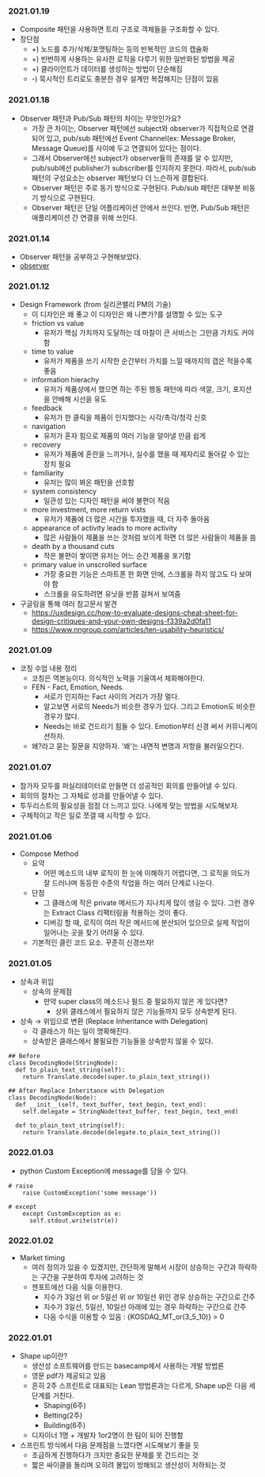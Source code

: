 
### 2021.01.19
- Composite 패턴을 사용하면 트리 구조로 객체들을 구조화할 수 있다.
- 장단점
  - +) 노드를 추가/삭제/포맷팅하는 등의 반복적인 코드의 캡슐화
  - +) 빈번하게 사용하는 유사한 로직을 다루기 위한 일반화된 방법을 제공
  - +) 클라이언트가 데이터를 생성하는 방법이 단순해짐
  - -) 묵시적인 트리로도 충분한 경우 설계만 복잡해지는 단점이 있음
### 2021.01.18
- Observer 패턴과 Pub/Sub 패턴의 차이는 무엇인가요?
  - 가장 큰 차이는, Observer 패턴에선 subject와 observer가 직접적으로 연결되어 있고, pub/sub 패턴에선 Event Channel(ex: Message Broker, Message Queue)를 사이에 두고 연결되어 있다는 점이다.
  - 그래서 Observer에선 subject가 observer들의 존재를 알 수 있지만, pub/sub에선 publisher가 subscriber를 인지하지 못한다. 따라서, pub/sub 패턴의 구성요소는 observer 패턴보다 더 느슨하게 결합된다.
  - Observer 패턴은 주로 동기 방식으로 구현된다. Pub/sub 패턴은 대부분 비동기 방식으로 구현된다.
  - Observer 패턴은 단일 어플리케이션 안에서 쓰인다. 반면, Pub/Sub 패턴은 애플리케이션 간 연결을 위해 쓰인다.


### 2021.01.14
- Observer 패턴을 공부하고 구현해보았다.
- [observer](https://til.muuty.me/topics/design-patterns/observer)

### 2021.01.12
- Design Framework (from 실리콘밸리 PM의 기술)
  - 이 디자인은 왜 좋고 이 디자인은 왜 나쁜가?를 설명할 수 있는 도구
  - friction vs value
    - 유저가 핵심 가치까지 도달하는 데 마찰이 큰 서비스는 그만큼 가치도 커야함
  - time to value
    - 유저가 제품을 쓰기 시작한 순간부터 가치를 느낄 때까지의 갭은 적을수록 좋음
  - information hierachy
    - 유저가 제품상에서 했으면 하는 주된 행동 패턴에 따라 색깔, 크기, 포지션을 안배해 시선을 유도
  - feedback
    - 유저가 한 클릭을 제품이 인지했다는 시각/촉각/청각 신호
  - navigation
    - 유저가 혼자 힘으로 제품의 여러 기능을 알아낼 만큼 쉽게
  - recovery
    - 유저가 제품에 혼란을 느끼거나, 실수를 했을 때 제자리로 돌아갈 수 있는 장치 필요
  - familiarity
    - 유저는 많이 봐온 패턴을 선호함
  - system consistency
    - 일관성 있는 디자인 패턴을 써야 불편이 적음
  - more investment, more return vists
    - 유저가 제품에 더 많은 시간을 투자했을 때, 더 자주 돌아옴
  - appearance of activity leads to more activity
    - 많은 사람들이 제품을 쓰는 것처럼 보이게 하면 더 많은 사람들이 제품을 씀
  - death by a thousand cuts
    - 작은 불편이 쌓이면 유저는 어느 순간 제품을 포기함
  - primary value in unscrolled surface
    - 가장 중요한 기능은 스마트폰 한 화면 안에, 스크롤을 하지 않고도 다 보여야 함
    - 스크롤을 유도하려면 유닛을 반쯤 걸쳐서 보여줌
- 구글링을 통해 여러 참고문서 발견
  - https://uxdesign.cc/how-to-evaluate-designs-cheat-sheet-for-design-critiques-and-your-own-designs-f339a2d0fa11
  - https://www.nngroup.com/articles/ten-usability-heuristics/
### 2021.01.09
- 코칭 수업 내용 정리
  - 코칭은 역본능이다. 의식적인 노력을 기울여서 체화해야한다.
  - FEN - Fact, Emotion, Needs.
    - 서로가 인지하는 Fact 사이의 거리가 가장 멀다.
    - 알고보면 서로의 Needs가 비슷한 경우가 있다. 그리고 Emotion도 비슷한 경우가 많다.
    - Needs는 바로 건드리기 힘들 수 있다. Emotion부터 신경 써서 커뮤니케이션하자.
  - 왜?라고 묻는 질문을 지양하자. '왜'는 내면적 변명과 저항을 불러일으킨다.

### 2021.01.07
- 참가자 모두를 퍼실리테이터로 만들면 더 성공적인 회의를 만들어낼 수 있다.
- 회의의 절차는 그 자체로 성과를 만들어낼 수 있다.
- 투두리스트의 필요성을 점점 더 느끼고 있다. 나에게 맞는 방법을 시도해보자.
- 구체적이고 작은 일로 쪼갤 때 시작할 수 있다.

### 2021.01.06
- Compose Method
  - 요약
    - 어떤 메소드의 내부 로직이 한 눈에 이해하기 어렵다면, 그 로직을 의도가 잘 드러나며 동등한 수준의 작업을 하는 여러 단계로 나눈다.
  - 단점
    - 그 클래스에 작은 private 메서드가 지나치게 많이 생길 수 있다. 그런 경우는 Extract Class 리팩터링을 적용하는 것이 좋다.
    - 디버깅 할 때, 로직이 여러 작은 메서드에 분산되어 있으므로 실제 작업이 일어나는 곳을 찾기 어려울 수 있다.
  - 기본적인 클린 코드 요소. 꾸준히 신경쓰자!
### 2021.01.05
- 상속과 위임
  - 상속의 문제점
    - 만약 super class의 메소드나 필드 중 필요하지 않은 게 있다면?
        - 상위 클래스에서 필요하지 않은 기능들까지 모두 상속받게 된다.
- 상속 → 위임으로 변환 (Replace Inheritance with Delegation)
    - 각 클래스가 하는 일이 명확해진다.
    - 상속받은 클래스에서 불필요한 기능들을 상속받지 않을 수 있다.

```
## Before
class DecodingNode(StringNode):
  def to_plain_text_string(self):
    return Translate.decode(super.to_plain_text_string())

## After Replace Inheritance with Delegation
class DecodingNode(Node): 
  def __init__(self, text_buffer, text_begin, text_end):
    self.delegate = StringNode(text_buffer, text_begin, text_end)	

  def to_plain_text_string(self):
    return Translate.decode(delegate.to_plain_text_string())
```
### 2022.01.03
- python Custom Exception에 message를 담을 수 있다.
```
# raise
    raise CustomException('some message'))

# except
    except CustomException as e:
      self.stdout.write(str(e))
```

### 2022.01.02
- Market timing
  - 여러 정의가 있을 수 있겠지만, 간단하게 말해서 시장이 상승하는 구간과 하락하는 구간을 구분하여 투자에 고려하는 것
  - 젠포트에선 다음 식을 이용한다.
    - 지수가 3일선 위 or 5일선 위 or 10일선 위인 경우 상승하는 구간으로 간주
    - 지수가 3일선, 5일선, 10일선 아래에 있는 경우 하락하는 구간으로 간주
    - 다음 수식을 이용할 수 있음 : {KOSDAQ_MT_or(3_5_10)} > 0



### 2022.01.01
- Shape up이란?
  - 생산성 소프트웨어를 만드는 basecamp에서 사용하는 개발 방법론
  - 영문 pdf가 제공되고 있음
  - 흔히 2주 스프린트로 대표되는 Lean 방법론과는 다르게, Shape up은 다음 세 단계를 거친다.
    - Shaping(6주)
    - Betting(2주)
    - Building(6주)
  - 디자이너 1명 + 개발자 1or2명이 한 팀이 되어 진행함
- 스프린트 방식에서 다음 문제점을 느꼈다면 시도해보기 좋을 듯
    - 조급하게 진행하다가 크지만 중요한 문제를 못 건드리는 것
    - 짧은 싸이클을 돌리며 오히려 몰입이 방해되고 생산성이 저하되는 것